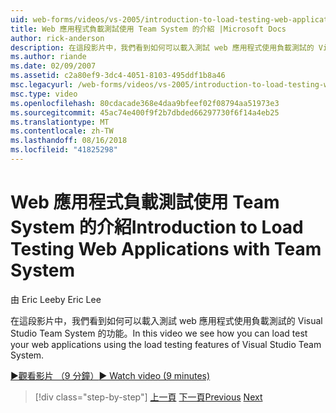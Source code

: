 ```yaml
---
uid: web-forms/videos/vs-2005/introduction-to-load-testing-web-applications-with-team-system
title: Web 應用程式負載測試使用 Team System 的介紹 |Microsoft Docs
author: rick-anderson
description: 在這段影片中，我們看到如何可以載入測試 web 應用程式使用負載測試的 Visual Studio Team System 的功能。
ms.author: riande
ms.date: 02/09/2007
ms.assetid: c2a80ef9-3dc4-4051-8103-495ddf1b8a46
msc.legacyurl: /web-forms/videos/vs-2005/introduction-to-load-testing-web-applications-with-team-system
msc.type: video
ms.openlocfilehash: 80cdacade368e4daa9bfeef02f08794aa51973e3
ms.sourcegitcommit: 45ac74e400f9f2b7dbded66297730f6f14a4eb25
ms.translationtype: MT
ms.contentlocale: zh-TW
ms.lasthandoff: 08/16/2018
ms.locfileid: "41825298"
---
```

<a name="introduction-to-load-testing-web-applications-with-team-system"></a><span data-ttu-id="8e9bc-103">Web 應用程式負載測試使用 Team System 的介紹</span><span class="sxs-lookup"><span data-stu-id="8e9bc-103">Introduction to Load Testing Web Applications with Team System</span></span>
====================
<span data-ttu-id="8e9bc-104">由 Eric Lee</span><span class="sxs-lookup"><span data-stu-id="8e9bc-104">by Eric Lee</span></span>

<span data-ttu-id="8e9bc-105">在這段影片中，我們看到如何可以載入測試 web 應用程式使用負載測試的 Visual Studio Team System 的功能。</span><span class="sxs-lookup"><span data-stu-id="8e9bc-105">In this video we see how you can load test your web applications using the load testing features of Visual Studio Team System.</span></span>

[<span data-ttu-id="8e9bc-106">&#9654;觀看影片 （9 分鐘）</span><span class="sxs-lookup"><span data-stu-id="8e9bc-106">&#9654; Watch video (9 minutes)</span></span>](https://channel9.msdn.com/Blogs/ASP-NET-Site-Videos/introduction-to-load-testing-web-applications-with-team-system)

> [!div class="step-by-step"]
> <span data-ttu-id="8e9bc-107">[上一頁](introduction-to-testing-web-applications-with-team-system.md)
> [下一頁](introduction-to-manual-testing-with-team-system.md)</span><span class="sxs-lookup"><span data-stu-id="8e9bc-107">[Previous](introduction-to-testing-web-applications-with-team-system.md)
[Next](introduction-to-manual-testing-with-team-system.md)</span></span>
